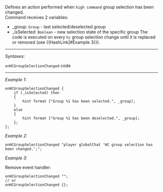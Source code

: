 Defines an action performed when `high command` group selection has been changed.<br>
Command receives 2 variables:
* _group: `Group` - last selected/deselected group
* _isSelected: `Boolean` - new selection state of the specific group
The code is executed on every `hc` group selection change until it is replaced or removed (see {{HashLink|#Example 3}}).


---
*Syntaxes:*

`onHCGroupSelectionChanged` code

---
*Example 1:*

```sqf
onHCGroupSelectionChanged {
	if (_isSelected) then
	{
		hint format ["Group %1 has been selected.", _group];
	}
	else
	{
		hint format ["Group %1 has been deselected.", _group];
	};
};
```

*Example 2:*

```sqf
onHCGroupSelectionChanged "player globalChat 'HC group selection has been changed.';";
```

*Example 3:*

Remove event handler:

```sqf
onHCGroupSelectionChanged "";
// or
onHCGroupSelectionChanged {};
```